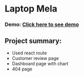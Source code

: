 # Laptop Mela

### Demo: [Click here to see demo](https://jocular-liger-645f7c.netlify.app/)


## Project summary:

* Used react route
* Customer review page
* Dashboard page with chart
* 404 page